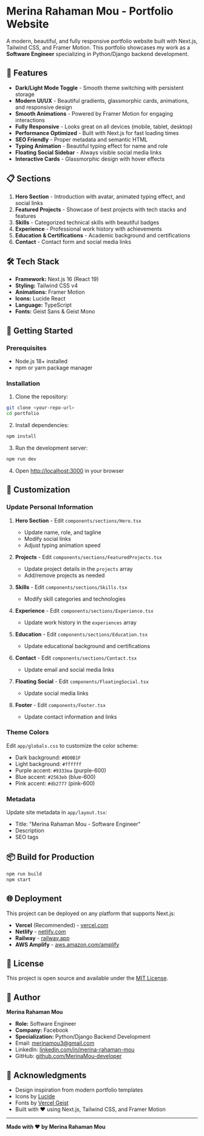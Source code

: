 # Merina Rahaman Mou - Portfolio Website

A modern, beautiful, and fully responsive portfolio website built with Next.js, Tailwind CSS, and Framer Motion. This portfolio showcases my work as a **Software Engineer** specializing in Python/Django backend development.

## 🚀 Features

- **Dark/Light Mode Toggle** - Smooth theme switching with persistent storage
- **Modern UI/UX** - Beautiful gradients, glassmorphic cards, animations, and responsive design
- **Smooth Animations** - Powered by Framer Motion for engaging interactions
- **Fully Responsive** - Looks great on all devices (mobile, tablet, desktop)
- **Performance Optimized** - Built with Next.js for fast loading times
- **SEO Friendly** - Proper metadata and semantic HTML
- **Typing Animation** - Beautiful typing effect for name and role
- **Floating Social Sidebar** - Always visible social media links
- **Interactive Cards** - Glassmorphic design with hover effects

## 📋 Sections

1. **Hero Section** - Introduction with avatar, animated typing effect, and social links
2. **Featured Projects** - Showcase of best projects with tech stacks and features
3. **Skills** - Categorized technical skills with beautiful badges
4. **Experience** - Professional work history with achievements
5. **Education & Certifications** - Academic background and certifications
6. **Contact** - Contact form and social media links

## 🛠️ Tech Stack

- **Framework:** Next.js 16 (React 19)
- **Styling:** Tailwind CSS v4
- **Animations:** Framer Motion
- **Icons:** Lucide React
- **Language:** TypeScript
- **Fonts:** Geist Sans & Geist Mono

## 🏃 Getting Started

### Prerequisites

- Node.js 18+ installed
- npm or yarn package manager

### Installation

1. Clone the repository:
```bash
git clone <your-repo-url>
cd portfolio
```

2. Install dependencies:
```bash
npm install
```

3. Run the development server:
```bash
npm run dev
```

4. Open [http://localhost:3000](http://localhost:3000) in your browser

## 🎨 Customization

### Update Personal Information

1. **Hero Section** - Edit `components/sections/Hero.tsx`
   - Update name, role, and tagline
   - Modify social links
   - Adjust typing animation speed

2. **Projects** - Edit `components/sections/FeaturedProjects.tsx`
   - Update project details in the `projects` array
   - Add/remove projects as needed

3. **Skills** - Edit `components/sections/Skills.tsx`
   - Modify skill categories and technologies

4. **Experience** - Edit `components/sections/Experience.tsx`
   - Update work history in the `experiences` array

5. **Education** - Edit `components/sections/Education.tsx`
   - Update educational background and certifications

6. **Contact** - Edit `components/sections/Contact.tsx`
   - Update email and social media links

7. **Floating Social** - Edit `components/FloatingSocial.tsx`
   - Update social media links

8. **Footer** - Edit `components/Footer.tsx`
   - Update contact information and links

### Theme Colors

Edit `app/globals.css` to customize the color scheme:
- Dark background: `#0D0B1F`
- Light background: `#ffffff`
- Purple accent: `#9333ea` (purple-600)
- Blue accent: `#2563eb` (blue-600)
- Pink accent: `#db2777` (pink-600)

### Metadata

Update site metadata in `app/layout.tsx`:
- Title: "Merina Rahaman Mou - Software Engineer"
- Description
- SEO tags

## 📦 Build for Production

```bash
npm run build
npm start
```

## 🌐 Deployment

This project can be deployed on any platform that supports Next.js:

- **Vercel** (Recommended) - [vercel.com](https://vercel.com)
- **Netlify** - [netlify.com](https://netlify.com)
- **Railway** - [railway.app](https://railway.app)
- **AWS Amplify** - [aws.amazon.com/amplify](https://aws.amazon.com/amplify)

## 📝 License

This project is open source and available under the [MIT License](LICENSE).

## 👤 Author

**Merina Rahaman Mou**
- **Role:** Software Engineer
- **Company:** Facebook
- **Specialization:** Python/Django Backend Development
- Email: merinamou3@gmail.com
- LinkedIn: [linkedin.com/in/merina-rahaman-mou](https://www.linkedin.com/in/merina-rahaman-mou/)
- GitHub: [github.com/MerinaMou-developer](https://github.com/MerinaMou-developer)

## 🙏 Acknowledgments

- Design inspiration from modern portfolio templates
- Icons by [Lucide](https://lucide.dev)
- Fonts by [Vercel Geist](https://vercel.com/font)
- Built with ❤️ using Next.js, Tailwind CSS, and Framer Motion

---

**Made with ❤️ by Merina Rahaman Mou**
